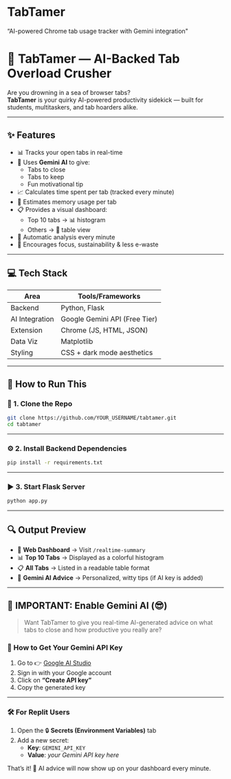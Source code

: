 # TabTamer
“AI-powered Chrome tab usage tracker with Gemini integration"

# 🚀 TabTamer — AI-Backed Tab Overload Crusher

Are you drowning in a sea of browser tabs?  
**TabTamer** is your quirky AI-powered productivity sidekick — built for students, multitaskers, and tab hoarders alike.

---

## ✨ Features

- 📊 Tracks your open tabs in real-time
- 🤖 Uses **Gemini AI** to give:
  - Tabs to close
  - Tabs to keep
  - Fun motivational tip
- 📈 Calculates time spent per tab (tracked every minute)
- 🧠 Estimates memory usage per tab
- 📋 Provides a visual dashboard:
  - Top 10 tabs → 📊 histogram
  - Others → 🧾 table view
- 🔁 Automatic analysis every minute
- 🌱 Encourages focus, sustainability & less e-waste

---

## 💻 Tech Stack

| Area              | Tools/Frameworks               |
|-------------------|-------------------------------|
| Backend           | Python, Flask                 |
| AI Integration    | Google Gemini API (Free Tier) |
| Extension         | Chrome (JS, HTML, JSON)       |
| Data Viz          | Matplotlib                    |
| Styling           | CSS + dark mode aesthetics    |

---
## 🧪 How to Run This

### 🔌 1. Clone the Repo
```bash
git clone https://github.com/YOUR_USERNAME/tabtamer.git
cd tabtamer
```

---

### ⚙️ 2. Install Backend Dependencies
```bash
pip install -r requirements.txt
```

---

### ▶️ 3. Start Flask Server
```bash
python app.py
```

---

## 🔍 Output Preview

- 🎯 **Web Dashboard** → Visit `/realtime-summary`
- 📊 **Top 10 Tabs** → Displayed as a colorful histogram
- 📋 **All Tabs** → Listed in a readable table format
- 🤖 **Gemini AI Advice** → Personalized, witty tips (if AI key is added)

---

## 🛑 IMPORTANT: Enable Gemini AI (😎)

> Want TabTamer to give you real-time AI-generated advice on what tabs to close and how productive you really are?

### 🔐 How to Get Your Gemini API Key

1. Go to 👉 [Google AI Studio](https://aistudio.google.com/app/apikey)
2. Sign in with your Google account
3. Click on **“Create API key”**
4. Copy the generated key

---

### 🛠️ For Replit Users

1. Open the 🔒 **Secrets (Environment Variables)** tab  
2. Add a new secret:
   - **Key**: `GEMINI_API_KEY`
   - **Value**: *your Gemini API key here*

That’s it! 🎉 AI advice will now show up on your dashboard every minute.

